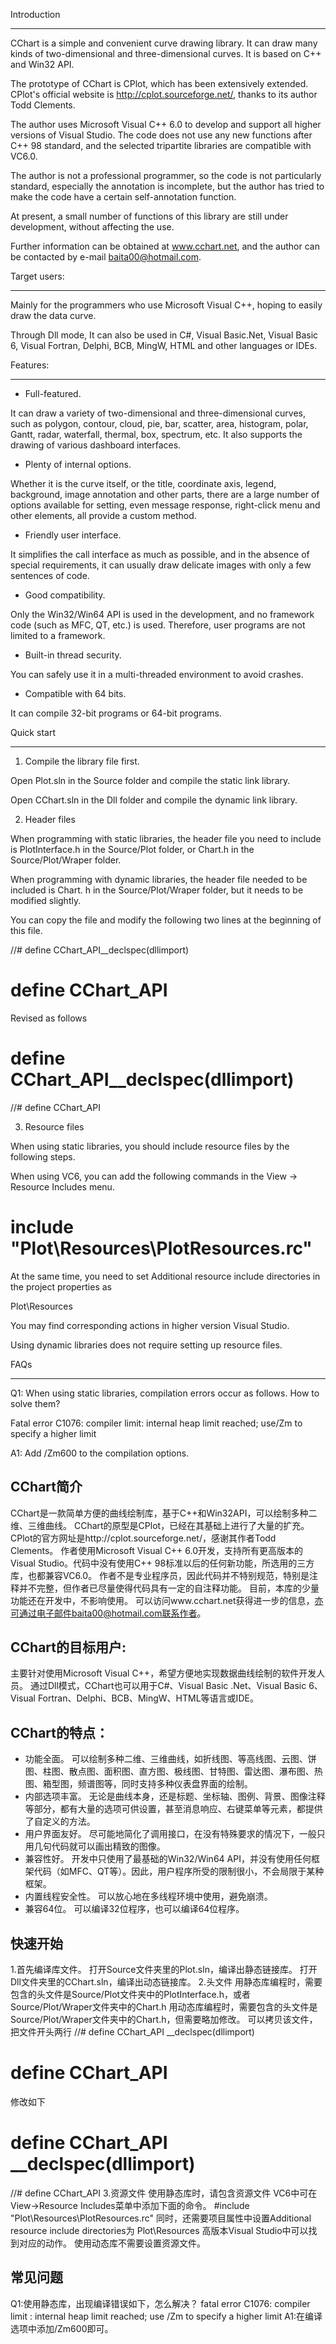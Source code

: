 Introduction

---

CChart is a simple and convenient curve drawing library. It can draw many kinds of two-dimensional and three-dimensional curves. It is based on C++ and Win32 API.

The prototype of CChart is CPlot, which has been extensively extended. CPlot's official website is http://cplot.sourceforge.net/, thanks to its author Todd Clements.

The author uses Microsoft Visual C++ 6.0 to develop and support all higher versions of Visual Studio. The code does not use any new functions after C++ 98 standard, and the selected tripartite libraries are compatible with VC6.0.

The author is not a professional programmer, so the code is not particularly standard, especially the annotation is incomplete, but the author has tried to make the code have a certain self-annotation function.

At present, a small number of functions of this library are still under development, without affecting the use.

Further information can be obtained at www.cchart.net, and the author can be contacted by e-mail baita00@hotmail.com.




Target users:

---

Mainly for the programmers who use Microsoft Visual C++, hoping to easily draw the data curve.

Through Dll mode, It can also be used in C#, Visual Basic.Net, Visual Basic 6, Visual Fortran, Delphi, BCB, MingW, HTML and other languages or IDEs.



Features:

---

* Full-featured.

It can draw a variety of two-dimensional and three-dimensional curves, such as polygon, contour, cloud, pie, bar, scatter, area, histogram, polar, Gantt, radar, waterfall, thermal, box, spectrum, etc. It also supports the drawing of various dashboard interfaces.

* Plenty of internal options.

Whether it is the curve itself, or the title, coordinate axis, legend, background, image annotation and other parts, there are a large number of options available for setting, even message response, right-click menu and other elements, all provide a custom method.

* Friendly user interface.

It simplifies the call interface as much as possible, and in the absence of special requirements, it can usually draw delicate images with only a few sentences of code.

* Good compatibility.

Only the Win32/Win64 API is used in the development, and no framework code (such as MFC, QT, etc.) is used. Therefore, user programs are not limited to a framework.

* Built-in thread security.

You can safely use it in a multi-threaded environment to avoid crashes.

* Compatible with 64 bits.

It can compile 32-bit programs or 64-bit programs.



Quick start

---

1. Compile the library file first.

Open Plot.sln in the Source folder and compile the static link library.

Open CChart.sln in the Dll folder and compile the dynamic link library.

2. Header files

When programming with static libraries, the header file you need to include is PlotInterface.h in the Source/Plot folder, or Chart.h in the Source/Plot/Wraper folder.

When programming with dynamic libraries, the header file needed to be included is Chart. h in the Source/Plot/Wraper folder, but it needs to be modified slightly.

You can copy the file and modify the following two lines at the beginning of this file.

//# define CChart_API__declspec(dllimport)
# define CChart_API

Revised as follows

# define CChart_API__declspec(dllimport)
//# define CChart_API

3. Resource files

When using static libraries, you should include resource files by the following steps.

When using VC6, you can add the following commands in the View -> Resource Includes menu.

# include "Plot\Resources\PlotResources.rc"

At the same time, you need to set Additional resource include directories in the project properties as

Plot\Resources

You may find corresponding actions in higher version Visual Studio.

Using dynamic libraries does not require setting up resource files.



FAQs

---

Q1: When using static libraries, compilation errors occur as follows. How to solve them?

Fatal error C1076: compiler limit: internal heap limit reached; use/Zm to specify a higher limit

A1: Add /Zm600 to the compilation options.


CChart简介
---
CChart是一款简单方便的曲线绘制库，基于C++和Win32API，可以绘制多种二维、三维曲线。
CChart的原型是CPlot，已经在其基础上进行了大量的扩充。CPlot的官方网址是http://cplot.sourceforge.net/，感谢其作者Todd Clements。
作者使用Microsoft Visual C++ 6.0开发，支持所有更高版本的Visual Studio。代码中没有使用C++ 98标准以后的任何新功能，所选用的三方库，也都兼容VC6.0。
作者不是专业程序员，因此代码并不特别规范，特别是注释并不完整，但作者已尽量使得代码具有一定的自注释功能。
目前，本库的少量功能还在开发中，不影响使用。
可以访问www.cchart.net获得进一步的信息，亦可通过电子邮件baita00@hotmail.com联系作者。


CChart的目标用户:
---
主要针对使用Microsoft Visual C++，希望方便地实现数据曲线绘制的软件开发人员。
通过Dll模式，CChart也可以用于C#、Visual Basic .Net、Visual Basic 6、Visual Fortran、Delphi、BCB、MingW、HTML等语言或IDE。

CChart的特点：
---
* 功能全面。
    可以绘制多种二维、三维曲线，如折线图、等高线图、云图、饼图、柱图、散点图、面积图、直方图、极线图、甘特图、雷达图、瀑布图、热图、箱型图，频谱图等，同时支持多种仪表盘界面的绘制。 
* 内部选项丰富。
    无论是曲线本身，还是标题、坐标轴、图例、背景、图像注释等部分，都有大量的选项可供设置，甚至消息响应、右键菜单等元素，都提供了自定义的方法。
* 用户界面友好。
    尽可能地简化了调用接口，在没有特殊要求的情况下，一般只用几句代码就可以画出精致的图像。
* 兼容性好。
    开发中只使用了最基础的Win32/Win64 API，并没有使用任何框架代码（如MFC、QT等）。因此，用户程序所受的限制很小，不会局限于某种框架。
* 内置线程安全性。
    可以放心地在多线程环境中使用，避免崩溃。
* 兼容64位。
    可以编译32位程序，也可以编译64位程序。
    
快速开始
---
1.首先编译库文件。
打开Source文件夹里的Plot.sln，编译出静态链接库。
打开Dll文件夹里的CChart.sln，编译出动态链接库。
2.头文件
用静态库编程时，需要包含的头文件是Source/Plot文件夹中的PlotInterface.h，或者Source/Plot/Wraper文件夹中的Chart.h
用动态库编程时，需要包含的头文件是Source/Plot/Wraper文件夹中的Chart.h，但需要略加修改。
可以拷贝该文件，把文件开头两行
//#	define CChart_API __declspec(dllimport)
#	define CChart_API
修改如下
#	define CChart_API __declspec(dllimport)
//#	define CChart_API
3.资源文件
使用静态库时，请包含资源文件
VC6中可在View->Resource Includes菜单中添加下面的命令。
#include "Plot\Resources\PlotResources.rc"
同时，还需要项目属性中设置Additional resource include directories为
Plot\Resources
高版本Visual Studio中可以找到对应的动作。
使用动态库不需要设置资源文件。

常见问题
---
Q1:使用静态库，出现编译错误如下，怎么解决？
fatal error C1076: compiler limit : internal heap limit reached; use /Zm to specify a higher limit
A1:在编译选项中添加/Zm600即可。
